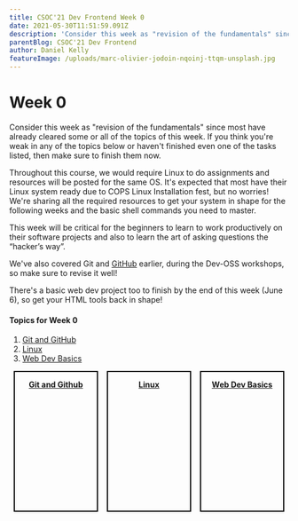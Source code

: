 ```yaml
---
title: CSOC'21 Dev Frontend Week 0
date: 2021-05-30T11:51:59.091Z
description: 'Consider this week as "revision of the fundamentals" since most have already cleared some or all of the topics of this week.'
parentBlog: CSOC'21 Dev Frontend
author: Daniel Kelly
featureImage: /uploads/marc-olivier-jodoin-nqoinj-ttqm-unsplash.jpg
---
```


# Week 0

Consider this week as "revision of the fundamentals" since most have already cleared some or all of the topics of this week. If you think you're weak in any of the topics below or haven't finished even one of the tasks listed, then make sure to finish them now. 

Throughout this course, we would require Linux to do assignments and resources will be posted for the same OS. It's expected that most have their Linux system ready due to COPS Linux Installation fest, but no worries! We're sharing all the required resources to get your system in shape for the following weeks and the basic shell commands you need to master. 

This week will be critical for the beginners to learn to work productively on their software projects and also to learn the art of asking questions the “hacker’s way”. 

We've also covered Git and [GitHub](https://github.com/) earlier, during the Dev-OSS workshops, so make sure to revise it well!

There's a basic web dev project too to finish by the end of this week (June 6), so get your HTML tools back in shape! 

#### Topics for Week 0

1. [Git and GitHub](csoc21-frontend-week0-GitGitHub)
2. [Linux](csoc21-frontend-week0-Linux)
3. [Web Dev Basics](csoc21-frontend-week0-Web-Dev-Basics)


<style>

    .cards-container {
        display: flex;
        width: 100%;
    }
    .card {
        border: 2px solid black;
        margin-left: 8px;
        margin-right: 8px;
        margin-bottom: 40px;
        height: 250px;
        width: 45%;
    }
    .card-image {
        margin-left: auto;
        margin-right: auto;
        max-width:100%;
        max-height:100%;
    }
    .card-text {
        text-align: center;
        font-weight: bold;
        text-decoration: underline;
    }
        
</style>
<div class="cards-container">
    <div class="card">
        <a href="/blog/csoc21-frontend-week0-GitGitHub/">
            <img src="https://cdn.artandlogic.com/wp-content/uploads/github-git-octocat-programming-code-it-logo.jpg" alt="" class="card-image">
            </a>
            <p class="card-text">Git and Github</p>
    </div>
    <div class="card">
        <a href="/blog/csoc21-frontend-week0-Linux/">
            <img src="https://media.geeksforgeeks.org/wp-content/uploads/s2-1.jpg" alt="" class="card-image">
        </a>
        <p class="card-text">Linux</p>
    </div>
    <div class="card">
        <a href="/blog/csoc21-frontend-week0-Web-Dev-Basics/">
            <img src="https://www.kindpng.com/picc/m/557-5574265_web-design-web-development-png-transparent-png.png" alt="" class="card-image">
        </a>
        <p class="card-text">Web Dev Basics</p>
    </div>
</div>
